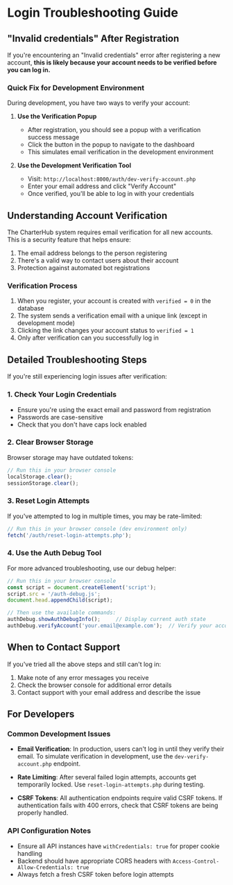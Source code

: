 # Login Troubleshooting Guide

## "Invalid credentials" After Registration

If you're encountering an "Invalid credentials" error after registering a new account, **this is likely because your account needs to be verified before you can log in.**

### Quick Fix for Development Environment

During development, you have two ways to verify your account:

1. **Use the Verification Popup**
   - After registration, you should see a popup with a verification success message
   - Click the button in the popup to navigate to the dashboard
   - This simulates email verification in the development environment

2. **Use the Development Verification Tool**
   - Visit: `http://localhost:8000/auth/dev-verify-account.php`
   - Enter your email address and click "Verify Account"
   - Once verified, you'll be able to log in with your credentials

## Understanding Account Verification

The CharterHub system requires email verification for all new accounts. This is a security feature that helps ensure:

1. The email address belongs to the person registering
2. There's a valid way to contact users about their account
3. Protection against automated bot registrations

### Verification Process

1. When you register, your account is created with `verified = 0` in the database
2. The system sends a verification email with a unique link (except in development mode)
3. Clicking the link changes your account status to `verified = 1`
4. Only after verification can you successfully log in

## Detailed Troubleshooting Steps

If you're still experiencing login issues after verification:

### 1. Check Your Login Credentials

- Ensure you're using the exact email and password from registration
- Passwords are case-sensitive
- Check that you don't have caps lock enabled

### 2. Clear Browser Storage

Browser storage may have outdated tokens:

```javascript
// Run this in your browser console
localStorage.clear();
sessionStorage.clear();
```

### 3. Reset Login Attempts

If you've attempted to log in multiple times, you may be rate-limited:

```javascript
// Run this in your browser console (dev environment only)
fetch('/auth/reset-login-attempts.php');
```

### 4. Use the Auth Debug Tool

For more advanced troubleshooting, use our debug helper:

```javascript
// Run this in your browser console
const script = document.createElement('script');
script.src = '/auth-debug.js';
document.head.appendChild(script);

// Then use the available commands:
authDebug.showAuthDebugInfo();     // Display current auth state
authDebug.verifyAccount('your.email@example.com');  // Verify your account
```

## When to Contact Support

If you've tried all the above steps and still can't log in:

1. Make note of any error messages you receive
2. Check the browser console for additional error details
3. Contact support with your email address and describe the issue

## For Developers

### Common Development Issues

- **Email Verification**: In production, users can't log in until they verify their email. To simulate verification in development, use the `dev-verify-account.php` endpoint.

- **Rate Limiting**: After several failed login attempts, accounts get temporarily locked. Use `reset-login-attempts.php` during testing.

- **CSRF Tokens**: All authentication endpoints require valid CSRF tokens. If authentication fails with 400 errors, check that CSRF tokens are being properly handled.

### API Configuration Notes

- Ensure all API instances have `withCredentials: true` for proper cookie handling
- Backend should have appropriate CORS headers with `Access-Control-Allow-Credentials: true`
- Always fetch a fresh CSRF token before login attempts 